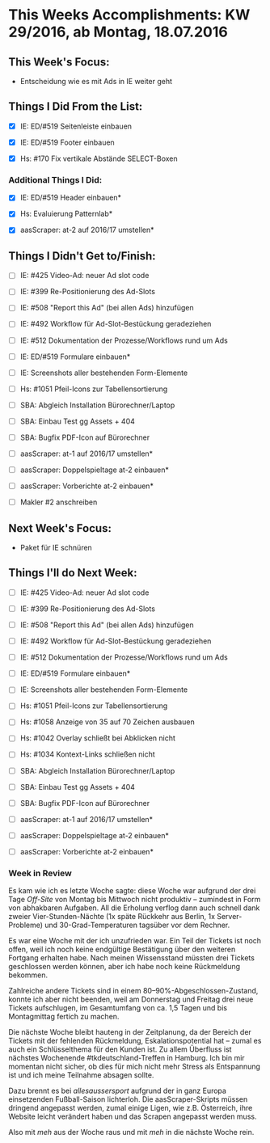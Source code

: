 # This Weeks Accomplishments: KW 29/2016, ab Montag, 18.07.2016



## This Week's Focus:
* Entscheidung wie es mit Ads in IE weiter geht


## Things I Did From the List:
- [x] IE: ED/#519 Seitenleiste einbauen
- [x] IE: ED/#519 Footer einbauen
- [x] Hs: #170 Fix vertikale Abstände SELECT-Boxen



### Additional Things I Did:
- [x] IE: ED/#519 Header einbauen*
- [x] Hs: Evaluierung Patternlab*
- [x] aasScraper: at-2 auf 2016/17 umstellen*



## Things I Didn't Get to/Finish:
- [ ] IE: #425 Video-Ad: neuer Ad slot code
- [ ] IE: #399 Re-Positionierung des Ad-Slots
- [ ] IE: #508 "Report this Ad" (bei allen Ads) hinzufügen
- [ ] IE: #492 Workflow für Ad-Slot-Bestückung geradeziehen
- [ ] IE: #512 Dokumentation der Prozesse/Workflows rund um Ads
- [ ] IE: ED/#519 Formulare einbauen*
- [ ] IE: Screenshots aller bestehenden Form-Elemente
- [ ] Hs: #1051 Pfeil-Icons zur Tabellensortierung
- [ ] SBA: Abgleich Installation Bürorechner/Laptop
- [ ] SBA: Einbau Test gg Assets + 404
- [ ] SBA: Bugfix PDF-Icon auf Bürorechner
- [ ] aasScraper: at-1 auf 2016/17 umstellen*
- [ ] aasScraper: Doppelspieltage at-2 einbauen*
- [ ] aasScraper: Vorberichte at-2 einbauen*
- [ ] Makler #2 anschreiben




## Next Week's Focus:
* Paket für IE schnüren



## Things I'll do Next Week:
- [ ] IE: #425 Video-Ad: neuer Ad slot code
- [ ] IE: #399 Re-Positionierung des Ad-Slots
- [ ] IE: #508 "Report this Ad" (bei allen Ads) hinzufügen
- [ ] IE: #492 Workflow für Ad-Slot-Bestückung geradeziehen
- [ ] IE: #512 Dokumentation der Prozesse/Workflows rund um Ads
- [ ] IE: ED/#519 Formulare einbauen*
- [ ] IE: Screenshots aller bestehenden Form-Elemente
- [ ] Hs: #1051 Pfeil-Icons zur Tabellensortierung
- [ ] Hs: #1058 Anzeige von 35 auf 70 Zeichen ausbauen
- [ ] Hs: #1042 Overlay schließt bei Abklicken nicht
- [ ] Hs: #1034 Kontext-Links schließen nicht
- [ ] SBA: Abgleich Installation Bürorechner/Laptop
- [ ] SBA: Einbau Test gg Assets + 404
- [ ] SBA: Bugfix PDF-Icon auf Bürorechner
- [ ] aasScraper: at-1 auf 2016/17 umstellen*
- [ ] aasScraper: Doppelspieltage at-2 einbauen*
- [ ] aasScraper: Vorberichte at-2 einbauen*




### Week in Review

Es kam wie ich es letzte Woche sagte: diese Woche war aufgrund der drei Tage _Off-Site_ von Montag bis Mittwoch nicht produktiv – zumindest in Form von abhakbaren Aufgaben. All die Erholung verflog dann auch schnell dank zweier Vier-Stunden-Nächte (1x späte Rückkehr aus Berlin, 1x Server-Probleme) und 30-Grad-Temperaturen tagsüber vor dem Rechner.

Es war eine Woche mit der ich unzufrieden war. Ein Teil der Tickets ist noch offen, weil ich noch keine endgültige Bestätigung über den weiteren Fortgang erhalten habe. Nach meinen Wissensstand müssten drei Tickets geschlossen werden können, aber ich habe noch keine Rückmeldung bekommen.

Zahlreiche andere Tickets sind in einem 80–90%-Abgeschlossen-Zustand, konnte ich aber nicht beenden, weil am Donnerstag und Freitag drei neue Tickets aufschlugen, im Gesamtumfang von ca. 1,5 Tagen und bis Montagmittag fertich zu machen.

Die nächste Woche bleibt hauteng in der Zeitplanung, da der Bereich der Tickets mit der fehlenden Rückmeldung, Eskalationspotential hat – zumal es auch ein Schlüsselthema für den Kunden ist. Zu allem Überfluss ist nächstes Wochenende #tkdeutschland-Treffen in Hamburg. Ich bin mir momentan nicht sicher, ob dies für mich nicht mehr Stress als Entspannung ist und ich meine Teilnahme absagen sollte.

Dazu brennt es bei _allesaussersport_ aufgrund der in ganz Europa einsetzenden Fußball-Saison lichterloh. Die aasScraper-Skripts müssen dringend angepasst werden, zumal einige Ligen, wie z.B. Österreich, ihre Website leicht verändert haben und das Scrapen angepasst werden muss.

Also mit _meh_ aus der Woche raus und mit _meh_ in die nächste Woche rein.
